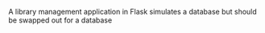 A library management application in Flask
simulates a database but should be swapped out for a database

